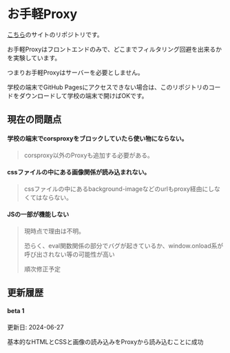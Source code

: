 # お手軽Proxy

[こちら](https://robotofficial.github.io/Proxy/)のサイトのリポジトリです。

お手軽Proxyはフロントエンドのみで、どこまでフィルタリング回避を出来るかを実験しています。

つまりお手軽Proxyはサーバーを必要としません。

学校の端末でGitHub Pagesにアクセスできない場合は、このリポジトリのコードをダウンロードして学校の端末で開けばOKです。

## 現在の問題点

#### 学校の端末でcorsproxyをブロックしていたら使い物にならない。
> corsproxy以外のProxyも追加する必要がある。

#### cssファイルの中にある画像関係が読み込まれない。
> cssファイルの中にあるbackground-imageなどのurlもproxy経由にしなくてはならない。

#### JSの一部が機能しない
> 現時点で理由は不明。
> 
> 恐らく、eval関数関係の部分でバグが起きているか、window.onload系が呼び出されない等の可能性が高い
>
> 順次修正予定

## 更新履歴

#### beta 1

更新日: 2024-06-27

基本的なHTMLとCSSと画像の読み込みをProxyから読み込むことに成功